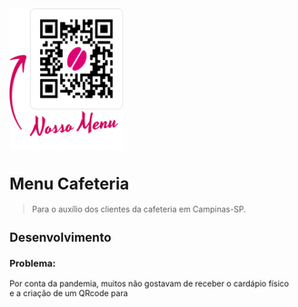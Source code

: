 <img width="200px" height="250px" src="https://github.com/LuizCBonini/Menu_Cafeteria/blob/main/Menu_Suplicy/src/img/frame.png">

# Menu Cafeteria

>Para o auxílio dos clientes da cafeteria em Campinas-SP.

## Desenvolvimento

### Problema:
Por conta da pandemia, muitos não gostavam de receber o cardápio físico e a criação de um QRcode para
